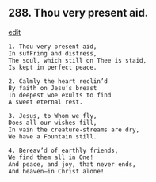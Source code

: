 
## 288.  Thou very present aid.
[edit](https://docs.google.com/document/d/1jZP4wL51cdpfGVzRbhdDe%2DW_lMwCLxNg/edit?mode=html)



    1. Thou very present aid,
    In sufFring and distress,
    The soul, which still on Thee is staid, 
    Is kept in perfect peace.

    2. Calmly the heart reclin’d
    By faith on Jesu’s breast 
    In deepest woe exults to find 
    A sweet eternal rest.

    3. Jesus, to Whom we fly,
    Does all our wishes fill,
    In vain the creature-streams are dry, 
    We have a Fountain still.

    4. Bereav’d of earthly friends,
    We find them all in One!
    And peace, and joy, that never ends, 
    And heaven—in Christ alone!
